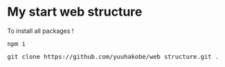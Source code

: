 # My start web structure
To install all packages ! <pre>npm i</pre> 
<pre>git clone https://github.com/yuuhakobe/web_structure.git .</pre>
